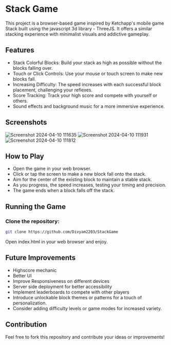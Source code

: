 # Stack Game

This project is a browser-based game inspired by Ketchapp's mobile game Stack built using the javascript 3d library - ThreeJS. It offers a similar stacking experience with minimalist visuals and addictive gameplay.
## Features

- Stack Colorful Blocks: Build your stack as high as possible without the blocks falling over.
- Touch or Click Controls: Use your mouse or touch screen to make new blocks fall.
- Increasing Difficulty: The speed increases with each successful block placement, challenging your reflexes.
- Score Tracking: Track your high score and compete with yourself or others.
- Sound effects and background music for a more immersive experience.

## Screenshots

![Screenshot 2024-04-10 111635](https://github.com/Divyam2203/StackGame/assets/69101943/ace68322-7474-4605-95dd-aa2954ffe78b)
![Screenshot 2024-04-10 111931](https://github.com/Divyam2203/StackGame/assets/69101943/9f51066a-2b92-48da-83cb-fc48fe44d1d3)
![Screenshot 2024-04-10 111812](https://github.com/Divyam2203/StackGame/assets/69101943/5c391c9a-7082-43aa-ac36-3bdf01c58871)

## How to Play

- Open the game in your web browser.
- Click or tap the screen to make a new block fall onto the stack.
- Aim for the center of the existing block to maintain a stable stack.
- As you progress, the speed increases, testing your timing and precision.
- The game ends when a block falls off the stack. 

## Running the Game

### Clone the repository:

```Bash
git clone https://github.com/Divyam2203/StackGame
```

Open index.html in your web browser and enjoy.

## Future Improvements

- Highscore mechanic
- Better UI
- Improve Responsiveness on different devices
- Server side deployment for better accessibility
- Implement leaderboards to compete with other players 
- Introduce unlockable block themes or patterns for a touch of personalization.
- Consider adding difficulty levels or game modes for increased variety.


## Contribution

Feel free to fork this repository and contribute your ideas or improvements!
